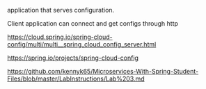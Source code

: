 application that serves configuration.

Client application can connect and get configs through http

https://cloud.spring.io/spring-cloud-config/multi/multi__spring_cloud_config_server.html

https://spring.io/projects/spring-cloud-config

https://github.com/kennyk65/Microservices-With-Spring-Student-Files/blob/master/LabInstructions/Lab%203.md